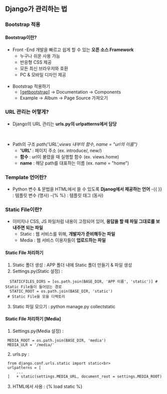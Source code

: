 ## Django가 관리하는 법

### Bootstrap 적용

#### Bootstrap이란?
 - Front -End 개발을 빠르고 쉽게 할 수 있는 **오픈 소스 Framework**
    - 누구나 쉬운 사용 가능
    - 반응형 CSS 제공
    - 모든 최신 브라우저와 호환
    - PC & 모바일 디자인 제공
    <br>
 - Bootstrap 적용하기
    - [[getbootstrap](http://getbootstrap.com)] -> Documentation -> Components
    - Example -> Album -> Page Source 가져오기

### URL 관리는 어떻게?
 - Django의 URL 관리는 **urls.py의 urlpatterns에서 담당**
 </br>
 
 - Path의 구조 *path('URL',views 내부의 함수, name = "url의 이름")*
    - **'URL'** : 페이지 주소 (ex. introduce/, new/)
    - **함수** : url이 불렸을 때 실행할 함수 (ex. views.home)
    - **name** : 해당 path를 대표하는 이름 (ex. name = "home")

### Template 언어란?
   - Python 변수 & 문법을 HTML에서 쓸 수 있도록 **Djanog에서 제공하는 언어**
       -{{ }} : 템플릿 변수 (명사)
       -{% %} : 템플릿 태그 (동사)

### Static File이란?
   - 이미지나 CSS, JS 파일처럼 내용이 고정되어 있어, **응답을 할 때 파일 그대로를 보내주면 되는 파일**
       - Static : 웹 서비스를 위해, **개발자가 준비해두는 파일**
       - Media : 웹 서비스 이용자들이 **업로드하는 파일**

#### Static File 처리하기
   1. Static 폴더 생성 : APP 폴더 내에 Static 폴더 만들기 & 파일 생성
   2. Settings.py(Static 설정) :
   ```
     STATICFILES_DIRS = [os.path.join(BASE_DIR, 'APP 이름', 'static')] # Static File들이 들어았는 경로
     STATIC_ROOT = os.path.join(BASE_DIR, 'static')
    # Static File을 모을 디렉토리
   ```
   3. Static 파일 모으기 : python manage.py collectstatic
   
#### Static File 처리하기 [Media]
   1. Settings.py(Media 설정) :
   ```
    MEDIA_ROOT = os.path.join(BASE_DIR, 'media')
    MEDIA_ULR = '/media/'
   ```
   2. urls.py :
   ```
    from django.conf.urls.static import static<br>
    urlpatterns = [
        ...
    ]   + static(settings.MEDIA_URL, document_root = settings.MEDIA_ROOT)
   ```
   3. HTML에서 사용 : {% load static %}
